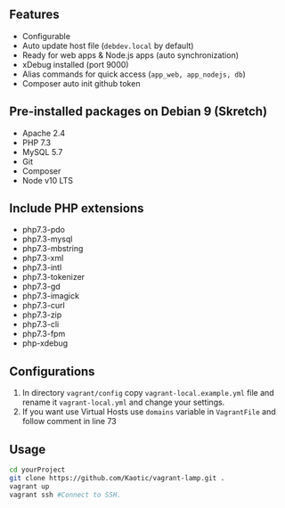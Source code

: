 ## Features
- Configurable
- Auto update host file (```debdev.local``` by default)
- Ready for web apps & Node.js apps (auto synchronization)
- xDebug installed (port 9000)
- Alias commands for quick access (```app_web, app_nodejs, db```)
- Composer auto init github token

## Pre-installed packages on Debian 9 (Skretch)
 * Apache 2.4
 * PHP 7.3
 * MySQL 5.7
 * Git
 * Composer
 * Node v10 LTS

## Include PHP extensions
  * php7.3-pdo
  * php7.3-mysql
  * php7.3-mbstring
  * php7.3-xml
  * php7.3-intl
  * php7.3-tokenizer
  * php7.3-gd
  * php7.3-imagick
  * php7.3-curl
  * php7.3-zip
  * php7.3-cli
  * php7.3-fpm
  * php-xdebug

## Configurations

1. In directory ```vagrant/config``` copy ```vagrant-local.example.yml``` file and rename it ```vagrant-local.yml``` and change your settings.
2. If you want use Virtual Hosts use ```domains``` variable in ```VagrantFile``` and follow comment in line 73

## Usage
```bash
cd yourProject
git clone https://github.com/Kaotic/vagrant-lamp.git .
vagrant up
vagrant ssh #Connect to SSH.
```